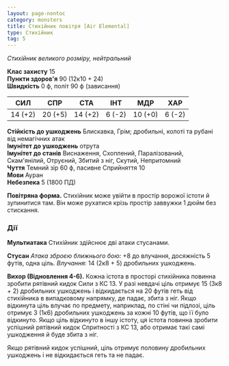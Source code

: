 ```yaml
---
layout: page-nontoc
category: monsters
title: Стихійник повітря [Air Elemental]
type: Стихійник
tag: 5
---
```


_Стихійник великого розміру, нейтральний_  

**Клас захисту** 15    
**Пункти здоров'я** 90 (12к10 + 24)    
**Швидкість** 0 ф, політ 90 ф (зависання)  

| СИЛ     | СПР     | СТА     | ІНТ    | МДР     | ХАР    |
| ------- | ------- | ------- | ------ | ------- | ------ |
| 14 (+2) | 20 (+5) | 14 (+2) | 6 (-2) | 10 (+0) | 6 (-2) |

**Стійкість до ушкоджень** Блискавка, Грім; дробильні, колоті та рубані від немагічних атак    
**Імунітет до ушкоджень** отрута    
**Імунітет до станів** Виснаження, Схоплений, Паралізований, Скам'янілий, Отруєний, Збитий з ніг, Скутий, Непритомний    
**Чуття** Темний зір 60 ф, пасивне Сприйняття 10    
**Мови** Ауран    
**Небезпека** 5 (1800 ПД)  

**Повітряна форма.** Стихійник може увійти в простір ворожої істоти й зупинитися там. Він може рухатися крізь простір заввужки 1 дюйм без стискання.  

### Дії
**Мультиатака** Стихійник здійснює дві атаки стусанами.    

**Стусан** _Атака зброєю ближнього бою:_ +8 до влучання, досяжність 5 футів, одна ціль. _Влучання:_ 14 (2к8 + 5) дробильних ушкоджень.    

**Вихор (Відновлення 4-6).** Кожна істота в просторі стихійника повинна зробити рятівний кидок Сили з КС 13. У разі невдачі ціль отримує 15 (3к8 + 2) дробильних ушкоджень і відкидається на 20 футів геть від стихійника в випадковому напрямку, де падає, збита з ніг. Якщо відкинута ціль влучає по предмету, наприклад, по стіні чи підлозі, ціль отримує 3 (1к6) дробильних ушкоджень за кожні 10 футів, що її було відкинуто. Якщо ціль відкинуто в іншу істоту, ця істота повинна зробити успішний рятівний кидок Спритності з КС 13, або отримає такі самі ушкодження й буде збита з ніг.    

Якщо рятівний кидок успішний, ціль отримує половину дробильних ушкоджень і не відкидається геть та не падає.
